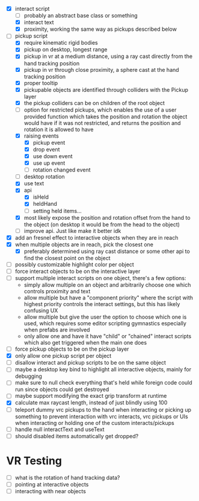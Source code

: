 
- [x] interact script
  - [ ] probably an abstract base class or something
  - [x] interact text
  - [x] proximity, working the same way as pickups described below
- [ ] pickup script
  - [x] require kinematic rigid bodies
  - [x] pickup on desktop, longest range
  - [x] pickup in vr at a medium distance, using a ray cast directly from the hand tracking position
  - [x] pickup in vr through close proximity, a sphere cast at the hand tracking position
  - [x] proper tooltip
  - [x] pickupable objects are identified through colliders with the Pickup layer
  - [x] the pickup colliders can be on children of the root object
  - [ ] option for restricted pickups, which enables the use of a user provided function which takes the position and rotation the object would have if it was not restricted, and returns the position and rotation it is allowed to have
  - [x] raising events
    - [x] pickup event
    - [x] drop event
    - [x] use down event
    - [x] use up event
    - [ ] rotation changed event
  - [ ] desktop rotation
  - [x] use text
  - [x] api
    - [x] isHeld
    - [x] heldHand
    - [ ] setting held items...
  - [x] most likely expose the position and rotation offset from the hand to the object (on desktop it would be from the head to the object)
  - [ ] improve api. Just like make it better idk
- [x] add an fresnel effect to interactive objects when they are in reach
- [x] when multiple objects are in reach, pick the closest one
  - [x] preferably determined using ray cast distance or some other api to find the closest point on the object
- [ ] possibly customizable highlight color per object
- [ ] force interact objects to be on the interactive layer
- [ ] support multiple interact scripts on one object, there's a few options:
  - simply allow multiple on an object and arbitrarily choose one which controls proximity and text
  - allow multiple but have a "component priority" where the script with highest priority controls the interact settings, but this has likely confusing UX
  - allow multiple but give the user the option to choose which one is used, which requires some editor scripting gymnastics especially when prefabs are involved
  - only allow one and have it have "child" or "chained" interact scripts which also get triggered when the main one does
- [ ] force pickup objects to be on the pickup layer
- [x] only allow one pickup script per object
- [ ] disallow interact and pickup scripts to be on the same object
- [ ] maybe a desktop key bind to highlight all interactive objects, mainly for debugging
- [ ] make sure to null check everything that's held while foreign code could run since objects could get destroyed
- [ ] maybe support modifying the exact grip transform at runtime
- [x] calculate max raycast length, instead of just blindly using 100
- [ ] teleport dummy vrc pickups to the hand when interacting or picking up something to prevent interaction with vrc interacts, vrc pickups or UIs when interacting or holding one of the custom interacts/pickups
- [ ] handle null interactText and useText
- [ ] should disabled items automatically get dropped?

# VR Testing

- [ ] what is the rotation of hand tracking data?
- [ ] pointing at interactive objects
- [ ] interacting with near objects
